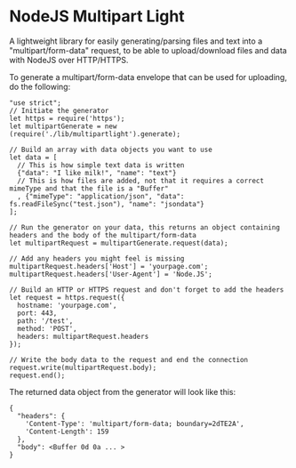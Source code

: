 # NodeJS Multipart Light
A lightweight library for easily generating/parsing files and text into a "multipart/form-data" request, to be able to upload/download files and data with NodeJS over HTTP/HTTPS.

To generate a multipart/form-data envelope that can be used for uploading, do the following:
```
"use strict";
// Initiate the generator
let https = require('https');
let multipartGenerate = new (require('./lib/multipartlight').generate);

// Build an array with data objects you want to use
let data = [
  // This is how simple text data is written
  {"data": "I like milk!", "name": "text"}
  // This is how files are added, not that it requires a correct mimeType and that the file is a "Buffer"
  , {"mimeType": "application/json", "data": fs.readFileSync("test.json"), "name": "jsondata"}
];

// Run the generator on your data, this returns an object containing headers and the body of the multipart/form-data
let multipartRequest = multipartGenerate.request(data);

// Add any headers you might feel is missing
multipartRequest.headers['Host'] = 'yourpage.com';
multipartRequest.headers['User-Agent'] = 'Node.JS';

// Build an HTTP or HTTPS request and don't forget to add the headers
let request = https.request({
  hostname: 'yourpage.com',
  port: 443,
  path: '/test',
  method: 'POST',
  headers: multipartRequest.headers
});

// Write the body data to the request and end the connection
request.write(multipartRequest.body);
request.end();
```

The returned data object from the generator will look like this:
```
{
  "headers": {
    'Content-Type': 'multipart/form-data; boundary=2dTE2A',
    'Content-Length': 159
  },
  "body": <Buffer 0d 0a ... >
}
```
